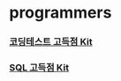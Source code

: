 # programmers

### [코딩테스트 고득점 Kit](https://programmers.co.kr/learn/challenges?tab=algorithm_practice_kit)


### [SQL 고득점 Kit](https://programmers.co.kr/learn/challenges?tab=sql_practice_kit)